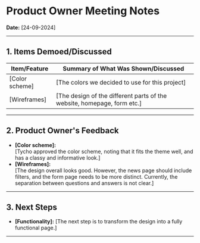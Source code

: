 # Product Owner Meeting Notes

**Date:** [24-09-2024]

---

## 1. Items Demoed/Discussed

| Item/Feature   | Summary of What Was Shown/Discussed                                     |
| -------------- | ----------------------------------------------------------------------- |
| [Color scheme] | [The colors we decided to use for this project]                         |
| [Wireframes]   | [The design of the different parts of the website, homepage, form etc.] |

---

## 2. Product Owner's Feedback

-   **[Color scheme]:**  
    [Tycho approved the color scheme, noting that it fits the theme well, and has a classy and informative look.]
-   **[Wireframes]:**  
    [The design overall looks good. However, the news page should include filters, and the form page needs to be more distinct. Currently, the separation between questions and answers is not clear.]

---

## 3. Next Steps

-   **[Functionality]:**
    [The next step is to transform the design into a fully functional page.]

---
